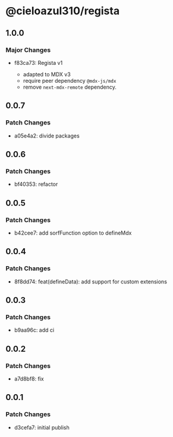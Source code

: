 # @cieloazul310/regista

## 1.0.0

### Major Changes

- f83ca73: Regista v1

  - adapted to MDX v3
  - require peer dependency `@mdx-js/mdx`
  - remove `next-mdx-remote` dependency.

## 0.0.7

### Patch Changes

- a05e4a2: divide packages

## 0.0.6

### Patch Changes

- bf40353: refactor

## 0.0.5

### Patch Changes

- b42cee7: add sorfFunction option to defineMdx

## 0.0.4

### Patch Changes

- 8f8dd74: feat(defineData): add support for custom extensions

## 0.0.3

### Patch Changes

- b9aa96c: add ci

## 0.0.2

### Patch Changes

- a7d8bf8: fix

## 0.0.1

### Patch Changes

- d3cefa7: initial publish
